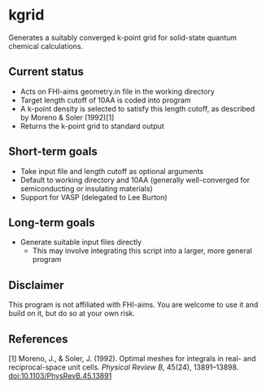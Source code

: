 kgrid
=====

Generates a suitably converged k-point grid for solid-state quantum chemical calculations.

Current status
--------------

* Acts on FHI-aims geometry.in file in the working directory
* Target length cutoff of 10AA is coded into program
* A k-point density is selected to satisfy this length cutoff, as described by Moreno & Soler (1992)[1]
* Returns the k-point grid to standard output

Short-term goals
----------------

* Take input file and length cutoff as optional arguments
* Default to working directory and 10AA (generally well-converged for semiconducting or insulating materials)
* Support for VASP (delegated to Lee Burton)

Long-term goals
---------------

* Generate suitable input files directly
    * This may involve integrating this script into a larger, more general program

Disclaimer
----------

This program is not affiliated with FHI-aims. You are welcome to use it and build on it, but do so at your own risk.

References
----------

[1] Moreno, J., & Soler, J. (1992). Optimal meshes for integrals in real- and reciprocal-space unit cells. *Physical Review B*, 45(24), 13891–13898. [doi:10.1103/PhysRevB.45.13891](http://dx.doi.org/10.1103/PhysRevB.45.13891)
